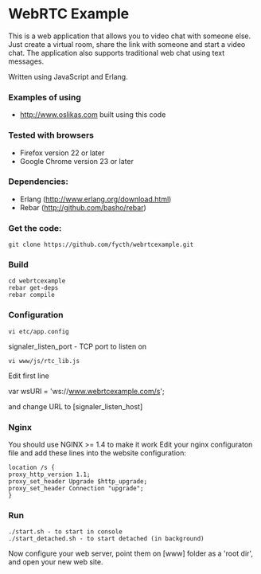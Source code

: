 WebRTC Example
=============

This is a web application that allows you to video chat with someone else.
Just create a virtual room, share the link with someone and start a video chat.
The application also supports traditional web chat using text messages.

Written using JavaScript and Erlang.

### Examples of using

  - http://www.oslikas.com built using this code

### Tested with browsers

  - Firefox version 22 or later
  - Google Chrome version 23 or later

### Dependencies:

  - Erlang (http://www.erlang.org/download.html) 
  - Rebar (http://github.com/basho/rebar)

### Get the code:

    git clone https://github.com/fycth/webrtcexample.git

### Build

    cd webrtcexample 
    rebar get-deps 
    rebar compile

### Configuration

    vi etc/app.config

  signaler_listen_port - TCP port to listen on

    vi www/js/rtc_lib.js

  Edit first line  

  var wsURI = 'ws://www.webrtcexample.com/s';

  and change URL to [signaler_listen_host]

### Nginx

You should use NGINX >= 1.4 to make it work 
Edit your nginx configuraton file and add these lines into the website configuration:

    location /s { 
    proxy_http_version 1.1; 
    proxy_set_header Upgrade $http_upgrade; 
    proxy_set_header Connection "upgrade"; 
    } 

### Run

    ./start.sh - to start in console 
    ./start_detached.sh - to start detached (in background)

Now configure your web server, point them on [www] folder as a 'root dir', and open your new web site.

